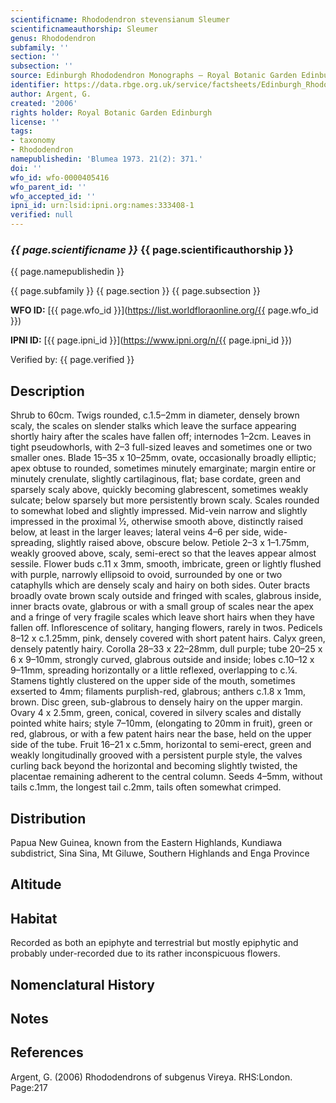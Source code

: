 ```yaml
---
scientificname: Rhododendron stevensianum Sleumer
scientificnameauthorship: Sleumer
genus: Rhododendron
subfamily: ''
section: ''
subsection: ''
source: Edinburgh Rhododendron Monographs – Royal Botanic Garden Edinburgh
identifier: https://data.rbge.org.uk/service/factsheets/Edinburgh_Rhododendron_Monographs.xhtml
author: Argent, G.
created: '2006'
rights holder: Royal Botanic Garden Edinburgh
license: ''
tags:
- taxonomy
- Rhododendron
namepublishedin: 'Blumea 1973. 21(2): 371.'
doi: ''
wfo_id: wfo-0000405416
wfo_parent_id: ''
wfo_accepted_id: ''
ipni_id: urn:lsid:ipni.org:names:333408-1
verified: null
---
```

### _{{ page.scientificname }}_ {{ page.scientificauthorship }}
 {{ page.namepublishedin }}

{{ page.subfamily }} {{ page.section }} {{ page.subsection }}

**WFO ID:** [{{ page.wfo_id }}](https://list.worldfloraonline.org/{{ page.wfo_id }})

**IPNI ID:** [{{ page.ipni_id }}](https://www.ipni.org/n/{{ page.ipni_id }})

Verified by: {{ page.verified }}



## Description
Shrub to 60cm. Twigs rounded, c.1.5–2mm in diameter, densely brown scaly, the scales on slender stalks which leave the surface appearing shortly hairy after the scales have fallen off; internodes 1–2cm. Leaves in tight pseudo­whorls, with 2–3 full-sized leaves and sometimes one or two smaller ones. Blade 15–35 x 10–25mm, ovate, occasionally broadly elliptic; apex obtuse to rounded, sometimes minutely emarginate; margin entire or minutely crenulate, slightly cartilaginous, flat; base cord­ate, green and sparsely scaly above, quickly becoming glabrescent, sometimes weakly sulcate; below sparsely but more persistently brown scaly. Scales rounded to somewhat lobed and slightly impressed. Mid-vein narrow and slightly impressed in the proximal ½, otherwise smooth above, distinctly raised below, at least in the larger leaves; lateral veins 4–6 per side, wide-spreading, slightly raised above, obscure below. Petiole 2–3 x 1–1.75mm, weakly grooved above, scaly, semi-erect so that the leaves appear almost sessile. Flower buds c.11 x 3mm, smooth, imbricate, green or lightly flushed with purple, narrowly ellipsoid to ovoid, surrounded by one or two cataphylls which are densely scaly and hairy on both sides. Outer bracts broadly ovate brown scaly outside and fringed with scales, glabrous inside, inner bracts ovate, glabrous or with a small group of scales near the apex and a fringe of very fragile scales which leave short hairs when they have fallen off. Inflorescence of solitary, hanging flowers, rarely in twos. Pedicels 8–12 x c.1.25mm, pink, densely covered with short patent hairs. Calyx green, densely patently hairy. Corolla 28–33 x 22–28mm, dull purple; tube 20–25 x 6 x 9–10mm, strongly curved, glabrous outside and inside; lobes c.10–12 x 9–11mm, spreading horizontally or a little reflexed, overlapping to c.¼. Stamens tightly clustered on the upper side of the mouth, sometimes exserted to 4mm; filaments purplish-red, glabrous; anthers c.1.8 x 1mm, brown. Disc green, sub-glabrous to densely hairy on the upper margin. Ovary 4 x 2.5mm, green, conical, covered in silvery scales and distally pointed white hairs; style 7–10mm, (elongating to 20mm in fruit), green or red, glabrous, or with a few patent hairs near the base, held on the upper side of the tube. Fruit 16–21 x c.5mm, horizontal to semi-erect, green and weakly longitudinally grooved with a persistent purple style, the valves curling back beyond the horizontal and becoming slightly twisted, the placentae remaining adherent to the central column. Seeds 4–5mm, without tails c.1mm, the longest tail c.2mm, tails often somewhat crimped.

## Distribution
Papua New Guinea, known from the Eastern Highlands, Kundiawa subdistrict, Sina Sina, Mt Giluwe, Southern Highlands and Enga Province

## Altitude


## Habitat
Recorded as both an epiphyte and terrestrial but mostly epiphytic and probably under-recorded due to its rather inconspicuous flowers.

## Nomenclatural History

                       
## Notes


## References

Argent, G. (2006) Rhododendrons of subgenus Vireya. RHS:London. Page:217
